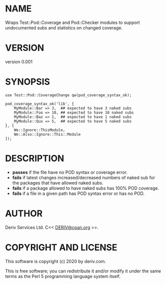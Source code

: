 # NAME

Wraps Test::Pod::Coverage and Pod::Checker modules to support undocumented subs and statistics on changed coverage.

# VERSION

version 0.001

# SYNOPSIS

    use Test::Pod::CoverageChange qw(pod_coverage_syntax_ok);

    pod_coverage_syntax_ok('lib', {
        MyModule::Bar => 3,  ## expected to have 3 naked subs
        MyModule::Foo => 10, ## expected to have 10 naked subs
        MyModule::Baz => 1,  ## expected to have 1 naked subs
        MyModule::Qux => 5,  ## expected to have 5 naked subs
    }, [
        We::Ignore::ThisModule,
        We::Also::Ignore::This::Module
    ]);

# DESCRIPTION

- **passes** if the file have no POD syntax or coverage error.
- **fails** if latest changes increased/decreased numbers of naked sub for the packages that have allowed naked subs.
- **fails** if a package allowed to have naked subs has 100% POD coverage.
- **fails** if a file in a given path has POD syntax error or has no POD.

# AUTHOR

Deriv Services Ltd. C<< DERIV@cpan.org >>.

# COPYRIGHT AND LICENSE

This software is copyright (c) 2020 by deriv.com.

This is free software; you can redistribute it and/or modify it under
the same terms as the Perl 5 programming language system itself.
